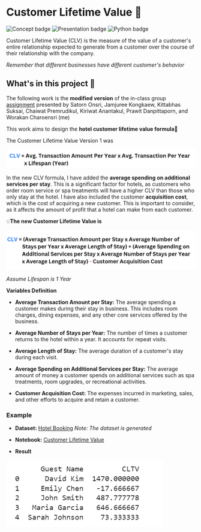 # Customer Lifetime Value 🔎
![Concept badge](https://img.shields.io/badge/-Concept-blue.svg) ![Presentation badge](https://img.shields.io/badge/-Presentation-blue.svg)  ![Python badge](https://img.shields.io/badge/-Python-green.svg)

Customer Lifetime Value (CLV) is the measure of the value of a customer's entire relationship expected to generate from a customer over the course of their relationship with the company. 

*Remember that different businesses have different customer's behavior*

## What's in this project 💼
The following work is the **modified version** of the in-class group [assignment](https://github.com/Wkan19/MADT8101-Customer-Analytics/blob/main/Customer%20Lifetime%20Value/Dusit%20Thani%20Customer%20Loyalty%20Program.pdf) presented by Satorn Onsri, Jamjuree Kongkaew, Kittabhas Suksai, Chaiwat Premrudikul, Kiriwat Anantakul, Prawit Danpittaporn, and Worakan Charoensri (me)

This work aims to design the **hotel customer lifetime value formula**🏨

The Customer Lifetime Value Version 1 was 

 ![clv-v1](./clv-v1.png)
 

In the new CLV formula, I have added the **average spending on additional services per stay**. This is a significant factor for hotels, as customers who order room service or spa treatments will have a higher CLV than those who only stay at the hotel. I have also included the customer **acquisition cost**, which is the cost of acquiring a new customer. This is important to consider, as it affects the amount of profit that a hotel can make from each customer.

💡**The new Customer Lifetime Value is**

![clv-v2](./clv-v2.png)

*Assume Lifespan is 1 Year*

**Variables Definition**

* **Average Transaction Amount per Stay:** The average spending a customer makes during their stay in business. This includes room charges, dining expenses, and any other core services offered by the business.

* **Average Number of Stays per Year:** The number of times a customer returns to the hotel within a year. It accounts for repeat visits.

* **Average Length of Stay:** The average duration of a customer's stay during each visit.

* **Average Spending on Additional Services per Stay:** The average amount of money a customer spends on additional services such as spa treatments, room upgrades, or recreational activities.

* **Customer Acquisition Cost:** The expenses incurred in marketing, sales, and other efforts to acquire and retain a customer.

### Example 
* **Dataset:** [Hotel Booking](https://github.com/Wkan19/MADT8101-Customer-Analytics/blob/main/Customer%20Lifetime%20Value/GitHub%20Generate%20Hotel%20Booking.csv)
*Note: The dataset is generated*

* **Notebook:** [Customer Lifetime Value](https://github.com/Wkan19/MADT8101-Customer-Analytics/blob/main/Customer%20Lifetime%20Value/GitHub_Customer_Lifetime_Value.ipynb)

* **Result**

![clv-result](./clv-result.png)


